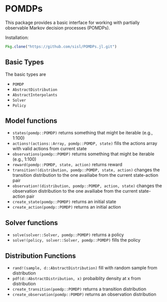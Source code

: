 # POMDPs

This package provides a basic interface for working with partially observable Markov decision processes (POMDPs).

Installation:
```julia
Pkg.clone("https://github.com/sisl/POMDPs.jl.git")
```

## Basic Types

The basic types are

- `POMDP`
- `AbstractDistribution`
- `AbstractInterpolants`
- `Solver`
- `Policy`

## Model functions

- `states(pomdp::POMDP)` returns something that might be iterable (e.g., 1:100)
- `actions!(actions::Array, pomdp::POMDP, state)` fills the actions array with valid actions from current state
- `observations(pomdp::POMDP)` returns something that might be iterable (e.g., 1:100)
- `reward(pomdp::POMDP, state, action)` returns reward
- `transition!(distribution, pomdp::POMDP, state, action)` changes the transition distribution to the one availiabe from the current state-action pair 
- `observation!(distribution, pomdp::POMDP, action, state)` changes the observation distribution to the one availiabe from the current state-action pair 
- `create_state(pomdp::POMDP)` returns an initial state
- `create_action(pomdp::POMDP)` returns an initial action

## Solver functions

- `solve(solver::Solver, pomdp::POMDP)` returns a policy
- `solve!(policy, solver::Solver, pomdp::POMDP)` fills the policy

## Distribution Functions

- `rand!(sample, d::AbstractDistribution)` fill with random sample from distribution
- `pdf(d::AbstractDistribution, x)` probaiblity density at x from distribution
- `create_transition(pomdp::POMDP)` returns a transition distribution
- `create_observation(pomdp::POMDP)` returns an observation distribution



